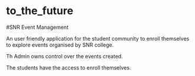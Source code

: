 # to_the_future

#SNR Event Management

An user friendly application for the student community to enroll themselves to explore events organised by SNR college.

Th Admin owns control over the events created.

The students have the access to enroll themselves.
